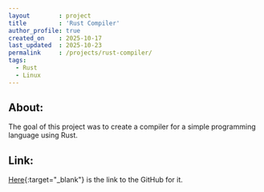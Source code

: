 ```yaml
---
layout        : project
title         : 'Rust Compiler'
author_profile: true
created_on    : 2025-10-17
last_updated  : 2025-10-23
permalink     : /projects/rust-compiler/
tags:
  - Rust
  - Linux
---
```


## About:

The goal of this project was to create a compiler for a simple programming language using Rust.


## Link:

[Here](https://github.com/RHartung-ND/Rust-Compiler){:target="_blank"} is the link to the GitHub for it.
